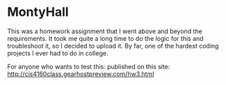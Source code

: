 # MontyHall
This was a homework assignment that I went above and beyond the requirements.
It took me quite a long time to do the logic for this and troubleshoot it, so I decided to upload it.
By far, one of the hardest coding projects I ever had to do in college.


For anyone who wants to test this: 
        published on this site: http://cis4160class.gearhostpreview.com/hw3.html
